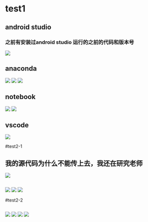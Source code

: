 # test1
## android studio
### 之前有安装过android studio 运行的之前的代码和版本号
![](/and.png)

## anaconda
![](/anaconda1.png)
![](/anaconda2.png)
![](/anaconda3.png)

## notebook
![](/notebook1.png)
![](/Nootbook.png)

## vscode
![](/vscode1.png)


#test2-1
## 我的源代码为什么不能传上去，我还在研究老师
![](/e.png)
##
![](/2-1-1.png)
![](/2-1-2.png)
![](/2-1-3.png)

#test2-2
##
![](/2-2-1.png)
![](/2-2-2.png)
![](/2-2-3.png)
![](/2-2-4.png)
